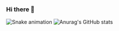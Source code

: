 ### Hi there 👋
![Snake animation](https://i.gifer.com/XOsX.gif)
![Anurag's GitHub stats](https://github-readme-stats.vercel.app/api?username=PedroHteles&theme=tokyonight&show_icons=true)
